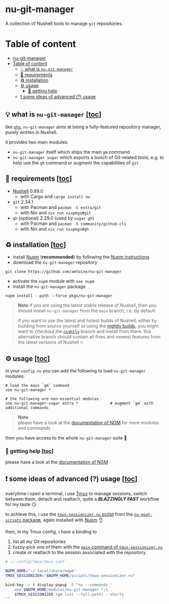 # nu-git-manager
A collection of Nushell tools to manage `git` repositories.

# Table of content
- [nu-git-manager](#nu-git-manager)
- [Table of content](#table-of-content)
  - [:bulb: what is `nu-git-manager`](#bulb-what-is-nu-git-manager-toc)
  - [:link: requirements](#link-requirements-toc)
  - [:recycle: installation](#recycle-installation-toc)
  - [:gear: usage](#gear-usage-toc)
    - [:pray: getting help](#pray-getting-help-toc)
  - [:exclamation: some ideas of advanced (?) usage](#exclamation-some-ideas-of-advanced--usage-toc)

## :bulb: what is `nu-git-manager` [[toc](#table-of-content)]
like [`ghq`](https://github.com/x-motemen/ghq), `nu-git-manager` aims at being a fully-featured
repository manager, purely written in Nushell.

it provides two main modules:
- `nu-git-manager` itself which ships the main `gm` command
- `nu-git-manager sugar` which exports a bunch of Git-related tools, e.g. to help use the `gh` command or augment the capabilities of `git`

## :link: requirements [[toc](#table-of-content)]
- [Nushell] 0.89.0
    - with Cargo and `cargo install nu`
- `git` 2.34.1
    - with Pacman and `pacman -S extra/git`
    - with Nix and `nix run nixpkgs#git`
- `gh` (optional) 2.29.0 (used by `sugar gh`)
    - with Pacman and `pacman -S community/github-cli`
    - with Nix and `nix run nixpkgs#gh`

## :recycle: installation [[toc](#table-of-content)]
- install [Nupm] (**recommended**) by following the [Nupm instructions]
- download the `nu-git-manager` repository
```shell
git clone https://github.com/amtoine/nu-git-manager
```
- activate the `nupm` module with `use nupm`
- install the `nu-git-manager` package
```nushell
nupm install --path --force pkgs/nu-git-manager
```

> **Note**
> if you are using the latest stable release of Nushell, then you should install `nu-git-manager`
> from the `main` branch, i.e. by default.
>
> if you want to use the latest and hotest builds of Nushell, either by building from source yourself
> or using the [nightly builds](https://github.com/nushell/nightly), you might want to _checkout_
> the [`nightly`](https://github.com/amtoine/nu-git-manager/tree/nightly) branch and install from
> there.
> this alternative branch should contain all fixes and newest features from the latest versions of
> Nushell :fire:

## :gear: usage [[toc](#table-of-content)]
in your `config.nu` you can add the following to load `nu-git-manager` modules:
```nushell
# load the main `gm` command
use nu-git-manager *

# the following are non-essential modules
use nu-git-manager-sugar extra *              # augment `gm` with additional commands
```

> **Note**  
> please have a look at the [documentation of NGM](./docs/index.md) for more modules and commands

then you have access to the whole `nu-git-manager` suite :partying_face:

### :pray: getting help [[toc](#table-of-content)]
please have a look at the [documentation of NGM](./docs/index.md)

## :exclamation: some ideas of advanced (?) usage [[toc](#table-of-content)]
everytime i open a terminal, i use [Tmux] to manage sessions, switch between them, detach and reattach, quite a ***BLAZZINGLY FAST*** workflow for my taste :smirk:

to achieve this, i use the [`tmux-sessionizer.nu` script][`tmux-sessionizer.nu`] from the [`nu-goat-scripts` package][`nu-goat-scripts`], again installed with [Nupm] :ok_hand:

then, in my Tmux config, i have a binding to
1. list all my Git repositories
2. fuzzy-pick one of them with the [`main` command of `tmux-sessionizer.nu`][`tmux-sessionizer.nu`]
3. create or reattach to the session associated with the repository
```bash
# ~/.config/tmux/tmux.conf

NUPM_HOME="~/.local/share/nupm"
TMUX_SESSIONIZER="$NUPM_HOME/scripts/tmux-sessionizer.nu"

bind-key -r t display-popup -E "nu --commands '
    use $NUPM_HOME/modules/nu-git-manager *;\
    $TMUX_SESSIONIZER (gm list --full-path) --short\
'"
```

[Nushell]: https://github.com/nushell/nushell

[Nupm]: https://github.com/nushell/nupm
[Nupm instructions]: https://github.com/nushell/nupm#-installation

[Tmux]: https://github.com/tmux/tmux
[`tmux-sessionizer.nu`]: https://github.com/goatfiles/scripts/blob/main/nu_scripts/scripts/tmux-sessionizer.nu#L463
[`nu-goat-scripts`]: https://github.com/goatfiles/scripts/blob/main/nu_scripts/README.md#nu_scripts
